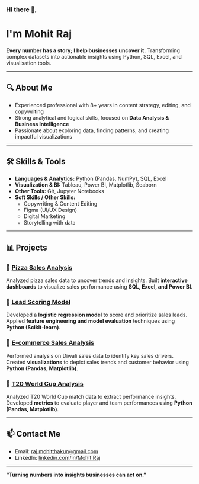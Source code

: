### Hi there 👋, 
# I'm Mohit Raj

**Every number has a story; I help businesses uncover it.**  Transforming complex datasets into actionable insights using Python, SQL, Excel, and visualisation tools.

---

## 🔍 About Me
- Experienced professional with 8+ years in content strategy, editing, and copywriting  
- Strong analytical and logical skills, focused on **Data Analysis & Business Intelligence**  
- Passionate about exploring data, finding patterns, and creating impactful visualizations

---

## 🛠 Skills & Tools
- **Languages & Analytics:** Python (Pandas, NumPy), SQL, Excel  
- **Visualization & BI:** Tableau, Power BI, Matplotlib, Seaborn  
- **Other Tools:** Git, Jupyter Notebooks
- **Soft Skills / Other Skills:**  
  - Copywriting & Content Editing  
  - Figma (UI/UX Design)  
  - Digital Marketing  
  - Storytelling with data
  
---

## 📊 Projects

### 🍕 [Pizza Sales Analysis](https://github.com/mr4121/Pizza-Sales)  
Analyzed pizza sales data to uncover trends and insights. Built **interactive dashboards** to visualize sales performance using **SQL, Excel, and Power BI**.

### 🧠 [Lead Scoring Model](https://github.com/mr4121/Lead-Scoring)  
Developed a **logistic regression model** to score and prioritize sales leads. Applied **feature engineering and model evaluation** techniques using **Python (Scikit-learn)**.

### 🛒 [E-commerce Sales Analysis](https://github.com/mr4121/E-commerce-Sales-Analysis-using-Python)  
Performed analysis on Diwali sales data to identify key sales drivers. Created **visualizations** to depict sales trends and customer behavior using **Python (Pandas, Matplotlib)**.

### 🏏 [T20 World Cup Analysis](https://github.com/mr4121/T20_WorldCup)  
Analyzed T20 World Cup match data to extract performance insights. Developed **metrics** to evaluate player and team performances using **Python (Pandas, Matplotlib)**.

---

## 📫 Contact Me
- Email: raj.mohitthakur@gmail.com  
- LinkedIn: [linkedin.com/in/Mohit Raj](https://www.linkedin.com/in/raj-mohit/)

---

**“Turning numbers into insights businesses can act on.”**
